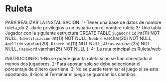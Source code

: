 # Ruleta
PARA REALIZAR LA INSTALISACION:
1- Tener una base de datos de nombre ruleta_db
2- darle privilegios a un usuario con el nombre ruleta 
3- Una tabla Jugador con la siguiente estructura
CREATE TABLE `jugador` (
  `id` int(11) NOT NULL,
  `Identificacion` int(11) NOT NULL,
  `Nombre` varchar(20) NOT NULL,
  `Apellido` varchar(20),
  `Dinero` int(11) NOT NULL,
  `Alias` varchar(25) NOT NULL,
  `Password` varchar(25)  NOT NULL
);
4- La ruta principal es Ruleta/web

INSTRUCIONES:
1-No se puede girar la ruleta si no se han conectado al menos dos jugadores.
2-Para apostar solo se debe seleccionar el porcentaje de dinero que tiene.
3-No se puede terminar el juego si se esta apostando.
4-Solo al Terminar el juego se guardan los cambios.
